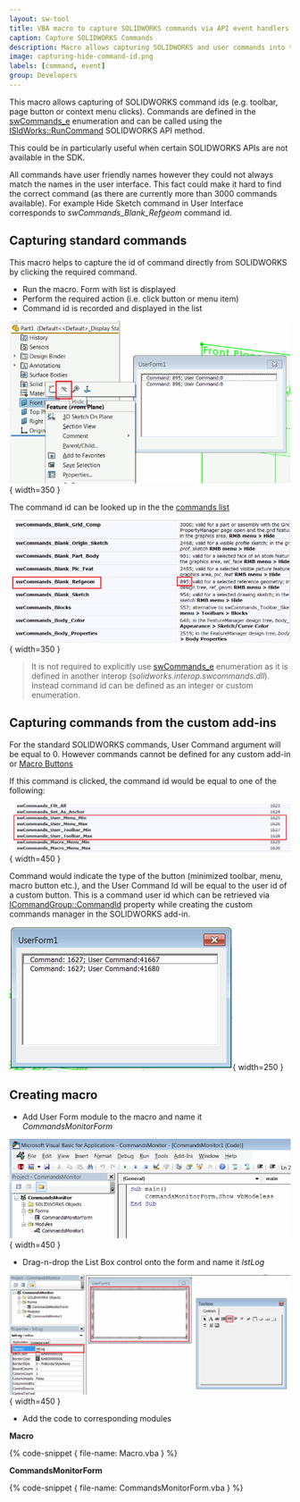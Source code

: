 ```yaml
---
layout: sw-tool
title: VBA macro to capture SOLIDWORKS commands via API event handlers
caption: Capture SOLIDWORKS Commands
description: Macro allows capturing SOLIDWORKS and user commands into the list box
image: capturing-hide-command-id.png
labels: [command, event]
group: Developers
---
```

This macro allows capturing of SOLIDWORKS command ids (e.g. toolbar, page button or context menu clicks). Commands are defined in the [swCommands_e](http://help.solidworks.com/2012/english/api/swcommands/solidworks.interop.swcommands~solidworks.interop.swcommands.swcommands_e.html) enumeration and can be called using the [ISldWorks::RunCommand](http://help.solidworks.com/2012/english/api/sldworksapi/solidworks.interop.sldworks~solidworks.interop.sldworks.isldworks~runcommand.html) SOLIDWORKS API method.

This could be in particularly useful when certain SOLIDWORKS APIs are not available in the SDK.

All commands have user friendly names however they could not always match the names in the user interface. This fact could make it hard to find the correct command (as there are currently more than 3000 commands available). For example Hide Sketch command in User Interface corresponds to *swCommands_Blank_Refgeom* command id.

## Capturing standard commands

This macro helps to capture the id of command directly from SOLIDWORKS by clicking the required command.

* Run the macro. Form with list is displayed
* Perform the required action (i.e. click button or menu item)
* Command id is recorded and displayed in the list

![Capturing sketch hide command id](capturing-hide-command-id.png){ width=350 }

The command id can be looked up in the the [commands list]((http://help.solidworks.com/2012/english/api/swcommands/solidworks.interop.swcommands~solidworks.interop.swcommands.swcommands_e.html))

![Hide sketch command id in swCommands_e enumeration](sw-commands-id.png){ width=350 }

> It is not required to explicitly use [swCommands_e](http://help.solidworks.com/2012/english/api/swcommands/solidworks.interop.swcommands~solidworks.interop.swcommands.swcommands_e.html) enumeration as it is defined in another interop (*solidworks.interop.swcommands.dll*). Instead command id can be defined as an integer or custom enumeration.

## Capturing commands from the custom add-ins

For the standard SOLIDWORKS commands, User Command argument will be equal to 0. However commands cannot be defined for any custom add-in or [Macro Buttons](solidworks-api/getting-started/macros/macro-buttons/)

If this command is clicked, the command id would be equal to one of the following:

![User specific command ids](user-commands.png){ width=450 }

Command would indicate the type of the button (minimized toolbar, menu, macro button etc.), and the User Command Id will be equal to the user id of a custom button. This is a command user id which can be retrieved via [ICommandGroup::CommandId](http://help.solidworks.com/2012/english/api/sldworksapi/SolidWorks.Interop.sldworks~SolidWorks.Interop.sldworks.ICommandGroup~CommandID.html) property while creating the custom commands manager in the SOLIDWORKS add-in.

![Capturing the commands from the custom add-in](capturing-user-command-id.png){ width=250 }

## Creating macro

* Add User Form module to the macro and name it *CommandsMonitorForm*

![VBA project structure](vba-macro-project.png){ width=450 }

* Drag-n-drop the List Box control onto the form and name it *lstLog*

![Adding list box control to the form](add-list-box-control.png){ width=450 }

* Add the code to corresponding modules

**Macro**

{% code-snippet { file-name: Macro.vba } %}

**CommandsMonitorForm**

{% code-snippet { file-name: CommandsMonitorForm.vba } %}
